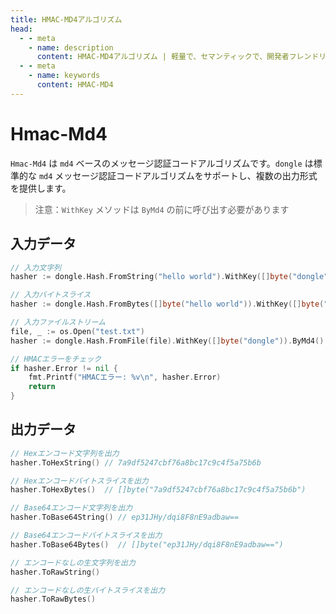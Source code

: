 ```yaml
---
title: HMAC-MD4アルゴリズム
head:
  - - meta
    - name: description
      content: HMAC-MD4アルゴリズム | 軽量で、セマンティックで、開発者フレンドリーなgolang エンコード&暗号ライブラリ
  - - meta
    - name: keywords
      content: HMAC-MD4
---
```


# Hmac-Md4

`Hmac-Md4` は `md4` ベースのメッセージ認証コードアルゴリズムです。`dongle` は標準的な `md4` メッセージ認証コードアルゴリズムをサポートし、複数の出力形式を提供します。

> 注意：`WithKey` メソッドは `ByMd4` の前に呼び出す必要があります

## 入力データ

```go
// 入力文字列
hasher := dongle.Hash.FromString("hello world").WithKey([]byte("dongle")).ByMd4()

// 入力バイトスライス
hasher := dongle.Hash.FromBytes([]byte("hello world")).WithKey([]byte("dongle")).ByMd4()

// 入力ファイルストリーム
file, _ := os.Open("test.txt")
hasher := dongle.Hash.FromFile(file).WithKey([]byte("dongle")).ByMd4()

// HMACエラーをチェック
if hasher.Error != nil {
	fmt.Printf("HMACエラー: %v\n", hasher.Error)
	return
}
```

## 出力データ

```go
// Hexエンコード文字列を出力
hasher.ToHexString() // 7a9df5247cbf76a8bc17c9c4f5a75b6b

// Hexエンコードバイトスライスを出力
hasher.ToHexBytes()  // []byte("7a9df5247cbf76a8bc17c9c4f5a75b6b")

// Base64エンコード文字列を出力
hasher.ToBase64String() // ep31JHy/dqi8F8nE9adbaw==

// Base64エンコードバイトスライスを出力
hasher.ToBase64Bytes()  // []byte("ep31JHy/dqi8F8nE9adbaw==")

// エンコードなしの生文字列を出力
hasher.ToRawString()

// エンコードなしの生バイトスライスを出力
hasher.ToRawBytes()
```
